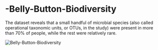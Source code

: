 # -Belly-Button-Biodiversity
The dataset reveals that a small handful of microbial species (also called operational taxonomic units, or OTUs, in the study) were present in more than 70% of people, while the rest were relatively rare.

![Belly-Button-Biodiversity](https://user-images.githubusercontent.com/24644072/222935664-1766b61e-74c5-46c6-865f-183b078882ce.PNG)
